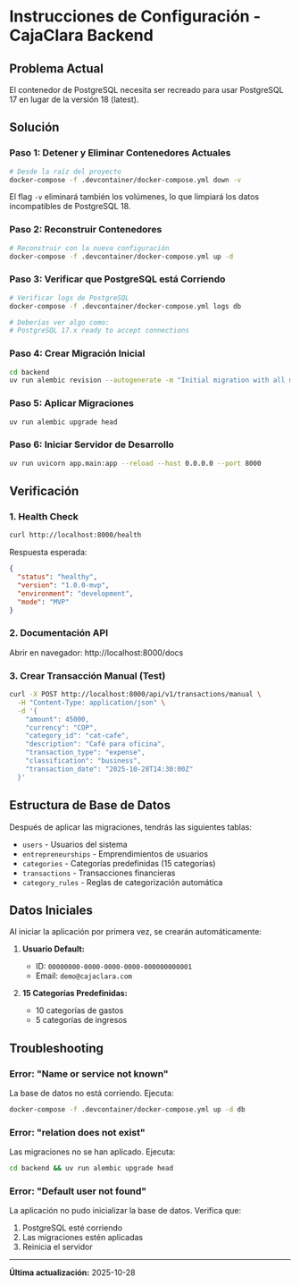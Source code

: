 # Instrucciones de Configuración - CajaClara Backend

## Problema Actual

El contenedor de PostgreSQL necesita ser recreado para usar PostgreSQL 17 en lugar de la versión 18 (latest).

## Solución

### Paso 1: Detener y Eliminar Contenedores Actuales

```bash
# Desde la raíz del proyecto
docker-compose -f .devcontainer/docker-compose.yml down -v
```

El flag `-v` eliminará también los volúmenes, lo que limpiará los datos incompatibles de PostgreSQL 18.

### Paso 2: Reconstruir Contenedores

```bash
# Reconstruir con la nueva configuración
docker-compose -f .devcontainer/docker-compose.yml up -d
```

### Paso 3: Verificar que PostgreSQL está Corriendo

```bash
# Verificar logs de PostgreSQL
docker-compose -f .devcontainer/docker-compose.yml logs db

# Deberías ver algo como:
# PostgreSQL 17.x ready to accept connections
```

### Paso 4: Crear Migración Inicial

```bash
cd backend
uv run alembic revision --autogenerate -m "Initial migration with all models"
```

### Paso 5: Aplicar Migraciones

```bash
uv run alembic upgrade head
```

### Paso 6: Iniciar Servidor de Desarrollo

```bash
uv run uvicorn app.main:app --reload --host 0.0.0.0 --port 8000
```

## Verificación

### 1. Health Check

```bash
curl http://localhost:8000/health
```

Respuesta esperada:

```json
{
  "status": "healthy",
  "version": "1.0.0-mvp",
  "environment": "development",
  "mode": "MVP"
}
```

### 2. Documentación API

Abrir en navegador: http://localhost:8000/docs

### 3. Crear Transacción Manual (Test)

```bash
curl -X POST http://localhost:8000/api/v1/transactions/manual \
  -H "Content-Type: application/json" \
  -d '{
    "amount": 45000,
    "currency": "COP",
    "category_id": "cat-cafe",
    "description": "Café para oficina",
    "transaction_type": "expense",
    "classification": "business",
    "transaction_date": "2025-10-28T14:30:00Z"
  }'
```

## Estructura de Base de Datos

Después de aplicar las migraciones, tendrás las siguientes tablas:

- `users` - Usuarios del sistema
- `entrepreneurships` - Emprendimientos de usuarios
- `categories` - Categorías predefinidas (15 categorías)
- `transactions` - Transacciones financieras
- `category_rules` - Reglas de categorización automática

## Datos Iniciales

Al iniciar la aplicación por primera vez, se crearán automáticamente:

1. **Usuario Default:**

   - ID: `00000000-0000-0000-0000-000000000001`
   - Email: `demo@cajaclara.com`

2. **15 Categorías Predefinidas:**
   - 10 categorías de gastos
   - 5 categorías de ingresos

## Troubleshooting

### Error: "Name or service not known"

La base de datos no está corriendo. Ejecuta:

```bash
docker-compose -f .devcontainer/docker-compose.yml up -d db
```

### Error: "relation does not exist"

Las migraciones no se han aplicado. Ejecuta:

```bash
cd backend && uv run alembic upgrade head
```

### Error: "Default user not found"

La aplicación no pudo inicializar la base de datos. Verifica que:

1. PostgreSQL esté corriendo
2. Las migraciones estén aplicadas
3. Reinicia el servidor

---

**Última actualización:** 2025-10-28
